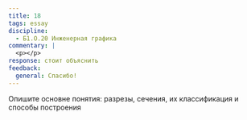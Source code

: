 ```yaml
---
title: 18
tags: essay
discipline:
  - Б1.О.20 Инженерная графика
commentary: |
  <p></p>
response: стоит объяснить
feedback:
  general: Cпасибо!
---
```


Опишите основне понятия: разрезы, сечения, их классификация и способы построения